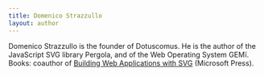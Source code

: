 ```yaml
---
title: Domenico Strazzullo
layout: author
---
```


Domenico Strazzullo is the founder of Dotuscomus. He is the author of the JavaScript SVG library Pergola, and of the Web Operating System GEMï. Books: coauthor of [Building Web Applications with SVG](http://shop.oreilly.com/product/0790145329448.do) (Microsoft Press).